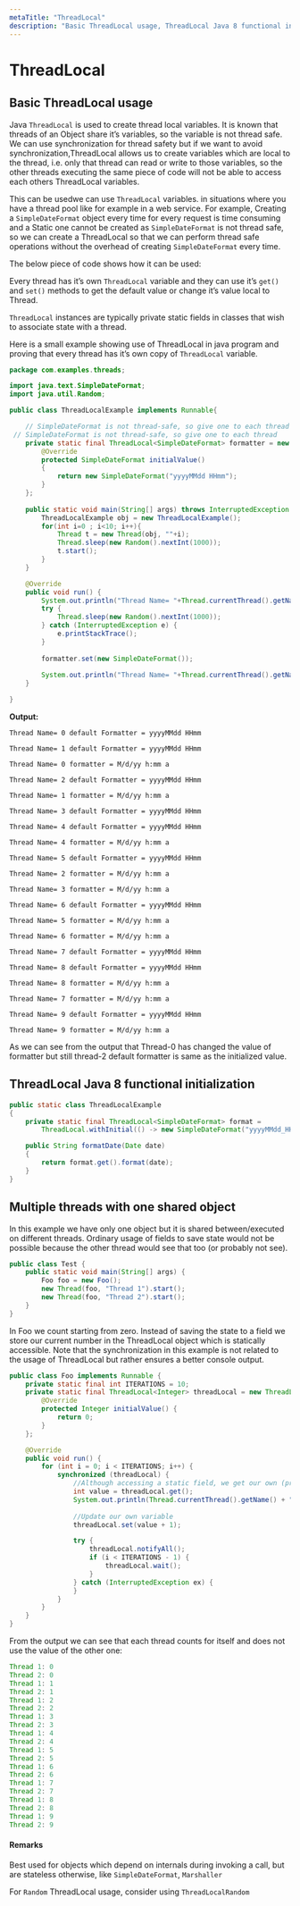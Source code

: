 ```yaml
---
metaTitle: "ThreadLocal"
description: "Basic ThreadLocal usage, ThreadLocal Java 8 functional initialization, Multiple threads with one shared object"
---
```


# ThreadLocal



## Basic ThreadLocal usage


Java `ThreadLocal` is used to create thread local variables. It is known that threads of an Object share it’s variables, so the variable is not thread safe. We can use synchronization for thread safety but if we want to avoid synchronization,ThreadLocal allows us to create variables which are local to the thread, i.e. only that thread can read or write to those variables, so the other threads executing the same piece of code will not be able to access each others ThreadLocal variables.

This can be usedwe can use `ThreadLocal` variables.
in situations where you have a thread pool like for example in a web service. For example, Creating a `SimpleDateFormat` object every time for every request is time consuming and a Static one cannot be created as `SimpleDateFormat` is not thread safe, so we can create a ThreadLocal so that we can perform thread safe operations without the overhead of creating `SimpleDateFormat` every time.

The below piece of code shows how it can be used:

Every thread has it’s own `ThreadLocal` variable and they can use it’s `get()` and `set()` methods to get the default value or change it’s value local to Thread.

`ThreadLocal` instances are typically private static fields in classes that wish to associate state with a thread.

Here is a small example showing use of ThreadLocal in java program and proving that every thread has it’s own copy of `ThreadLocal` variable.

```java
package com.examples.threads;

import java.text.SimpleDateFormat;
import java.util.Random;

public class ThreadLocalExample implements Runnable{

    // SimpleDateFormat is not thread-safe, so give one to each thread
 // SimpleDateFormat is not thread-safe, so give one to each thread
    private static final ThreadLocal<SimpleDateFormat> formatter = new ThreadLocal<SimpleDateFormat>(){
        @Override
        protected SimpleDateFormat initialValue()
        {
            return new SimpleDateFormat("yyyyMMdd HHmm");
        }
    };
    
    public static void main(String[] args) throws InterruptedException {
        ThreadLocalExample obj = new ThreadLocalExample();
        for(int i=0 ; i<10; i++){
            Thread t = new Thread(obj, ""+i);
            Thread.sleep(new Random().nextInt(1000));
            t.start();
        }
    }

    @Override
    public void run() {
        System.out.println("Thread Name= "+Thread.currentThread().getName()+" default Formatter = "+formatter.get().toPattern());
        try {
            Thread.sleep(new Random().nextInt(1000));
        } catch (InterruptedException e) {
            e.printStackTrace();
        }
        
        formatter.set(new SimpleDateFormat());
        
        System.out.println("Thread Name= "+Thread.currentThread().getName()+" formatter = "+formatter.get().toPattern());
    }

}

```

**Output:**

`Thread Name= 0 default Formatter = yyyyMMdd HHmm`

`Thread Name= 1 default Formatter = yyyyMMdd HHmm`

`Thread Name= 0 formatter = M/d/yy h:mm a`

`Thread Name= 2 default Formatter = yyyyMMdd HHmm`

`Thread Name= 1 formatter = M/d/yy h:mm a`

`Thread Name= 3 default Formatter = yyyyMMdd HHmm`

`Thread Name= 4 default Formatter = yyyyMMdd HHmm`

`Thread Name= 4 formatter = M/d/yy h:mm a`

`Thread Name= 5 default Formatter = yyyyMMdd HHmm`

`Thread Name= 2 formatter = M/d/yy h:mm a`

`Thread Name= 3 formatter = M/d/yy h:mm a`

`Thread Name= 6 default Formatter = yyyyMMdd HHmm`

`Thread Name= 5 formatter = M/d/yy h:mm a`

`Thread Name= 6 formatter = M/d/yy h:mm a`

`Thread Name= 7 default Formatter = yyyyMMdd HHmm`

`Thread Name= 8 default Formatter = yyyyMMdd HHmm`

`Thread Name= 8 formatter = M/d/yy h:mm a`

`Thread Name= 7 formatter = M/d/yy h:mm a`

`Thread Name= 9 default Formatter = yyyyMMdd HHmm`

`Thread Name= 9 formatter = M/d/yy h:mm a`

As we can see from the output that Thread-0 has changed the value of formatter but still thread-2 default formatter is same as the initialized value.



## ThreadLocal Java 8 functional initialization


```java
public static class ThreadLocalExample
{
    private static final ThreadLocal<SimpleDateFormat> format = 
        ThreadLocal.withInitial(() -> new SimpleDateFormat("yyyyMMdd_HHmm"));

    public String formatDate(Date date)
    {
        return format.get().format(date);
    }
}

```



## Multiple threads with one shared object


In this example we have only one object but it is shared between/executed on different threads. Ordinary usage of fields to save state would not be possible because the other thread would see that too (or probably not see).

```java
public class Test {
    public static void main(String[] args) {
        Foo foo = new Foo();
        new Thread(foo, "Thread 1").start();
        new Thread(foo, "Thread 2").start();
    }
}

```

In Foo we count starting from zero. Instead of saving the state to a field we store our current number in the ThreadLocal object which is statically accessible.
Note that the synchronization in this example is not related to the usage of ThreadLocal but rather ensures a better console output.

```java
public class Foo implements Runnable {
    private static final int ITERATIONS = 10;
    private static final ThreadLocal<Integer> threadLocal = new ThreadLocal<Integer>() {
        @Override
        protected Integer initialValue() {
            return 0;
        }
    };

    @Override
    public void run() {
        for (int i = 0; i < ITERATIONS; i++) {
            synchronized (threadLocal) {
                //Although accessing a static field, we get our own (previously saved) value.
                int value = threadLocal.get();
                System.out.println(Thread.currentThread().getName() + ": " + value);
                
                //Update our own variable
                threadLocal.set(value + 1);

                try {
                    threadLocal.notifyAll();
                    if (i < ITERATIONS - 1) {
                        threadLocal.wait();
                    }
                } catch (InterruptedException ex) {
                }
            }
        }
    }
}

```

From the output we can see that each thread counts for itself and does not use the value of the other one:

```java
Thread 1: 0
Thread 2: 0
Thread 1: 1
Thread 2: 1
Thread 1: 2
Thread 2: 2
Thread 1: 3
Thread 2: 3
Thread 1: 4
Thread 2: 4
Thread 1: 5
Thread 2: 5
Thread 1: 6
Thread 2: 6
Thread 1: 7
Thread 2: 7
Thread 1: 8
Thread 2: 8
Thread 1: 9
Thread 2: 9

```



#### Remarks


Best used for objects which depend on internals during invoking a call, but are stateless otherwise, like `SimpleDateFormat`, `Marshaller`

For `Random` ThreadLocal usage, consider using `ThreadLocalRandom`

